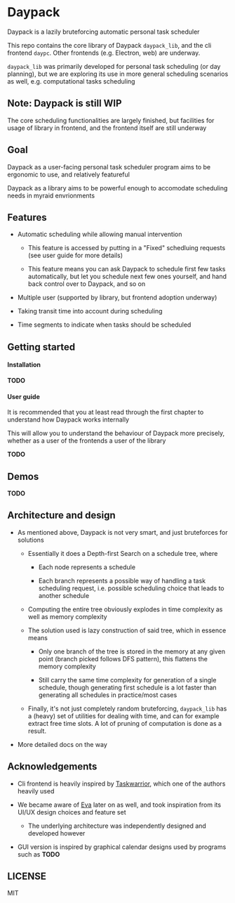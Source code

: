 # Daypack

Daypack is a lazily bruteforcing automatic personal task scheduler

This repo contains the core library of Daypack `daypack_lib`, and the cli frontend `daypc`.
Other frontends (e.g. Electron, web) are underway.

`daypack_lib` was primarily developed for personal task scheduling (or day planning),
but we are exploring its use in more general scheduling scenarios as well,
e.g. computational tasks scheduling

## Note: Daypack is still WIP

The core scheduling functionalities are largely finished,
but facilities for usage of library in frontend, and the frontend itself
are still underway

## Goal

Daypack as a user-facing personal task scheduler program aims to be ergonomic to use, and relatively featureful

Daypack as a library aims to be powerful enough to accomodate scheduling needs in myraid envrionments

## Features

- Automatic scheduling while allowing manual intervention

  - This feature is accessed by putting in a "Fixed" schedluing requests
    (see user guide for more details)

  - This feature means you can ask Daypack to schedule first few tasks
    automatically, but let you schedule next few ones yourself, and
    hand back control over to Daypack, and so on

- Multiple user (supported by library, but frontend adoption underway)

- Taking transit time into account during scheduling

- Time segments to indicate when tasks should be scheduled

## Getting started

#### Installation

**TODO**

#### User guide

It is recommended that you at least read through the first chapter to understand how Daypack works internally

This will allow you to understand the behaviour of Daypack more precisely, whether as a user of the frontends
a user of the library

**TODO**

## Demos

**TODO**

## Architecture and design

- As mentioned above, Daypack is not very smart, and just bruteforces for solutions

  - Essentially it does a Depth-first Search on a schedule tree, where

    - Each node represents a schedule

    - Each branch represents a possible way of handling a task scheduling request,
      i.e. possible scheduling choice that leads to another schedule

  - Computing the entire tree obviously explodes in time complexity as well as memory complexity
  
  - The solution used is lazy construction of said tree, which in essence means

    - Only one branch of the tree is stored in the memory at any given point (branch picked follows DFS pattern),
      this flattens the memory complexity

    - Still carry the same time complexity for generation of a single schedule,
      though generating first schedule is a lot faster than generating all schedules in practice/most cases
 
  - Finally, it's not just completely random bruteforcing,
    `daypack_lib` has a (heavy) set of utilities for dealing with time, and
    can for example extract free time slots.
    A lot of pruning of computation is done as a result.

- More detailed docs on the way

## Acknowledgements

- Cli frontend is heavily inspired by [Taskwarrior](https://taskwarrior.org/), which one of the authors heavily used

- We became aware of [Eva](https://github.com/Procrat/eva) later on as well, and took inspiration from its UI/UX design choices and feature set

  - The underlying architecture was independently designed and developed however

- GUI version is inspired by graphical calendar designs used by programs such as **TODO**

## LICENSE

MIT
